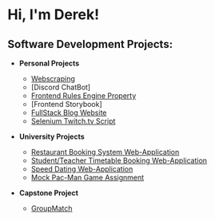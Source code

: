 <h1>Hi, I'm Derek! </h1>

<h2>Software Development Projects:</h2>

- <b>Personal Projects</b>
  - [Webscraping](https://github.com/Derekma1999/Python-Webscraping-Project)
  - [Discord ChatBot]
  - [Frontend Rules Engine Property](https://github.com/Derekma1999/Software-Engineering-Task)
  - [Frontend Storybook]
  - [FullStack Blog Website](https://github.com/Derekma1999/Personal-Project)
  - [Selenium Twitch.tv Script](https://github.com/Derekma1999/Twitch-AutomatedSearch)

- <b>University Projects</b>
  - [Restaurant Booking System Web-Application](https://github.com/This-is-Ben/SES1A)
  - [Student/Teacher Timetable Booking Web-Application](https://github.com/VP1996/SES-2B)
  - [Speed Dating Web-Application](https://github.com/anjalikalambe/date.io)
  - [Mock Pac-Man Game Assignment](https://github.com/Derekma1999/Assessment4)
 
- <b>Capstone Project</b>
  - [GroupMatch](https://github.com/GiorgioBaz/GroupMatch)


